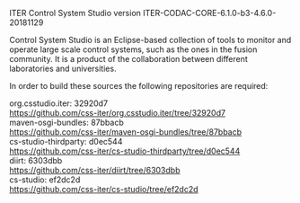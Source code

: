 ITER Control System Studio version ITER-CODAC-CORE-6.1.0-b3-4.6.0-20181129

Control System Studio is an Eclipse-based collection of tools
to monitor and operate large scale control systems, such as the
ones in the fusion community. It is a product of the collaboration
between different laboratories and universities.

In order to build these sources the following repositories are required:

org.csstudio.iter: 32920d7  
<https://github.com/css-iter/org.csstudio.iter/tree/32920d7>  
maven-osgi-bundles: 87bbacb  
<https://github.com/css-iter/maven-osgi-bundles/tree/87bbacb>  
cs-studio-thirdparty: d0ec544  
<https://github.com/css-iter/cs-studio-thirdparty/tree/d0ec544>  
diirt: 6303dbb  
<https://github.com/css-iter/diirt/tree/6303dbb>  
cs-studio: ef2dc2d  
<https://github.com/css-iter/cs-studio/tree/ef2dc2d>  

